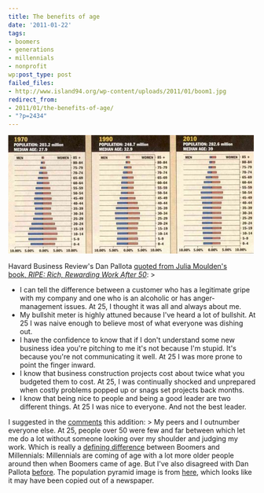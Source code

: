 ```yaml
---
title: The benefits of age
date: '2011-01-22'
tags:
- boomers
- generations
- millennials
- nonprofit
wp:post_type: post
failed_files:
- http://www.island94.org/wp-content/uploads/2011/01/boom1.jpg
redirect_from:
- 2011/01/the-benefits-of-age/
- "?p=2434"
---
```


[ ![](/uploads/2011-01-22-The-benefits-of-age/boom1-500x241.jpg "boom1") ](/uploads/2011-01-22-The-benefits-of-age/boom1.jpeg)

Havard Business Review's Dan Pallota [quoted from Julia Moulden's book, _RIPE: Rich, Rewarding Work After 50_](http://blogs.hbr.org/pallotta/2011/01/the-wisdom-years-the-value-of.html): >
- I can tell the difference between a customer who has a legitimate gripe with my company and one who is an alcoholic or has anger-management issues. At 25, I thought it was all and always about me.
- My bullshit meter is highly attuned because I've heard a lot of bullshit. At 25 I was naive enough to believe most of what everyone was dishing out.
- I have the confidence to know that if I don't understand some new business idea you're pitching to me it's not because I'm stupid. It's because you're not communicating it well. At 25 I was more prone to point the finger inward.
- I know that business construction projects cost about twice what you budgeted them to cost. At 25, I was continually shocked and unprepared when costly problems popped up or snags set projects back months.
- I know that being nice to people and being a good leader are two different things. At 25 I was nice to everyone. And not the best leader.

I suggested in the [comments](http://blogs.hbr.org/pallotta/2011/01/the-wisdom-years-the-value-of.html#comment-132959702) this addition: > My peers and I outnumber everyone else. At 25, people over 50 were few and far between which let me do a lot without someone looking over my shoulder and judging my work.
Which is really a [defining difference](http://en.wikipedia.org/wiki/Strauss_and_Howe) between Boomers and Millennials: Millennials are coming of age with a lot more older people around then when Boomers came of age. But I've also disagreed with Dan Pallota [before](http://www.island94.org/2009/10/social-work-is-womens-work-so-we-dont-care/). The population pyramid image is from [here](http://www.flatrock.org.nz/topics/money_politics_law/boom_moves_along.htm), which looks like it may have been copied out of a newspaper.
